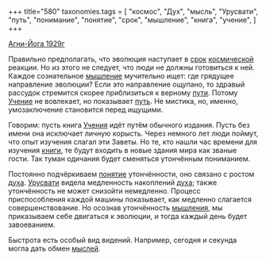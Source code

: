 +++
title="580"
taxonomies.tags = [
 "космос",
 "Дух",
 "мысль",
 "Урусвати",
 "путь",
 "понимание",
 "понятие",
 "срок",
 "мышление",
 "книга",
 "учение",
]
+++

[Агни-Йога 1929г](/agni/1929)

Правильно предполагать, что эволюция наступает в [срок](/tags/срок) [космической](/tags/космос) реакции. Но из этого не следует, что люди не должны готовиться к ней. Каждое сознательное [мышление](/tags/мышление) мучительно ищет: где грядущее направление эволюции? Если это направление ощупано, то здравый рассудок стремится скорее приблизиться к верному [пути](/tags/[путь](/tags/путь)). Потому [Учение](/tags/учение) не вовлекает, но показывает [путь](/tags/путь). Не мистика, но, именно, умозаключение становится перед ищущими.   

Говорим: пусть книга [Учения](/tags/учение) идёт путём обычного издания. Пусть без имени она исключает личную корысть. Через немного лет люди поймут, что опыт изучения слагал эти Заветы. Но те, кто нашли час времени для изучения [книги](/tags/книга), те будут входить в новые здания мира как званые гости. Так туман одичания будет сменяться утончённым пониманием.   

Постоянно подчёркиваем [понятие](/tags/понятие) утончённости, оно связано с ростом [духа](/tags/Дух). [Урусвати](/tags/Урусвати) видела медленность накоплений [духа](/tags/Дух); также утончённость не может снизойти немедленно. Процесс приспособления каждой машины показывает, как медленно слагается совершенствование. Но осознав утончённость [мышления](/tags/мышление), мы приказываем себе двигаться к эволюции, и тогда каждый день будет завоеванием.   

Быстрота есть особый вид видений. Например, сегодня и секунда могла дать обмен [мыслей](/tags/мысль).